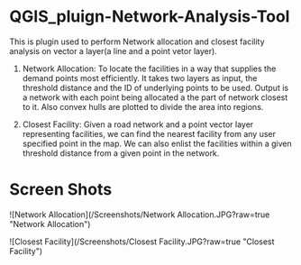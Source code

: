 # QGIS_pluign-Network-Analysis-Tool
This is plugin used to perform Network allocation and closest facility analysis on vector a layer(a line and a point vetor layer).

1. Network Allocation: To locate the facilities in a way that supplies the demand points most efficiently. It takes two layers as input, the threshold distance and the ID of underlying points to be used. Output is a network with each point being allocated a the part of network closest to it. Also convex hulls are plotted to divide the area into regions.

2. Closest Facility: Given a road network and a point vector layer representing facilities, we can find the nearest facility from any user specified point in the map. We can also enlist the facilities within a given threshold distance from a given point in the network.

# Screen Shots
![Network Allocation](/Screenshots/Network Allocation.JPG?raw=true "Network Allocation")

![Closest Facility](/Screenshots/Closest Facility.JPG?raw=true "Closest Facility")
